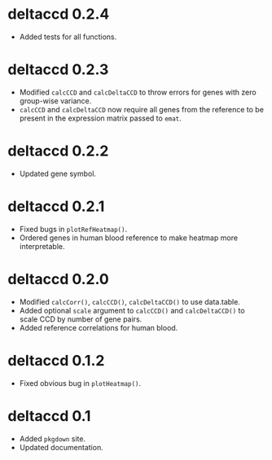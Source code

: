 # deltaccd 0.2.4
* Added tests for all functions.

# deltaccd 0.2.3
* Modified `calcCCD` and `calcDeltaCCD` to throw errors for genes with zero group-wise variance.
* `calcCCD` and `calcDeltaCCD` now require all genes from the reference to be present in the expression matrix passed to `emat`.

# deltaccd 0.2.2
* Updated gene symbol.

# deltaccd 0.2.1
* Fixed bugs in `plotRefHeatmap()`.
* Ordered genes in human blood reference to make heatmap more interpretable.

# deltaccd 0.2.0
* Modified `calcCorr()`, `calcCCD()`, `calcDeltaCCD()` to use data.table.
* Added optional `scale` argument to `calcCCD()` and `calcDeltaCCD()` to scale CCD by number of gene pairs.
* Added reference correlations for human blood.

# deltaccd 0.1.2
* Fixed obvious bug in `plotHeatmap()`.

# deltaccd 0.1
* Added `pkgdown` site.
* Updated documentation.

